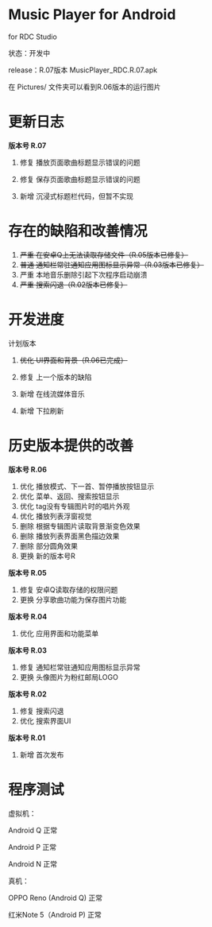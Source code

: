# Music Player for Android

for RDC Studio

状态：开发中

release：R.07版本  MusicPlayer_RDC.R.07.apk

在 Pictures/ 文件夹可以看到R.06版本的运行图片



# 更新日志

**版本号 R.07**

1. 修复 播放页面歌曲标题显示错误的问题

2. 修复 保存页面歌曲标题显示错误的问题

3. 新增 沉浸式标题栏代码，但暂不实现

   

# 存在的缺陷和改善情况

1. ~~严重 在安卓Q上无法读取存储文件（R.05版本已修复）~~
2. ~~普通 通知栏常驻通知应用图标显示异常（R.03版本已修复）~~
3. 严重 本地音乐删除引起下次程序启动崩溃
4. ~~严重 搜索闪退（R.02版本已修复）~~



# 开发进度

计划版本

1. ~~优化 UI界面和背景（R.06已完成）~~

2. 修复 上一个版本的缺陷

3. 新增 在线流媒体音乐

4. 新增 下拉刷新

   

# 历史版本提供的改善

**版本号 R.06**

1. 优化 播放模式、下一首、暂停播放按钮显示
2. 优化 菜单、返回、搜索按钮显示
3. 优化 tag没有专辑图片时的唱片外观
4. 优化 播放列表浮窗视觉
5. 删除 根据专辑图片读取背景渐变色效果
6. 删除 播放列表界面黑色描边效果
7. 删除 部分圆角效果
8. 更换 新的版本号R

**版本号 R.05**

1. 修复 安卓Q读取存储的权限问题
2. 更换 分享歌曲功能为保存图片功能

**版本号 R.04**

1. 优化 应用界面和功能菜单

**版本号 R.03**

1. 修复 通知栏常驻通知应用图标显示异常
2. 更换 头像图片为粉红邮局LOGO

**版本号 R.02**

1. 修复 搜索闪退
2. 优化 搜索界面UI

**版本号 R.01**

1. 新增 首次发布



# 程序测试

虚拟机：

Android Q 正常

Android P 正常

Android N 正常

真机：

OPPO Reno (Android Q)  正常

红米Note 5（Android P) 正常

